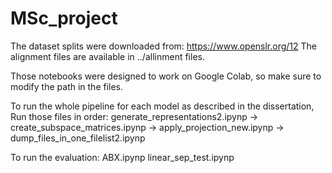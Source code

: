 # MSc_project
The dataset splits were downloaded from: https://www.openslr.org/12
The alignment files are available in ../allinment files.

Those notebooks were designed to work on Google Colab, so make sure to modify the path in the files.

To run the whole pipeline for each model as described in the dissertation, Run those files in order:
generate_representations2.ipynp -> create_subspace_matrices.ipynp -> apply_projection_new.ipynp -> dump_files_in_one_filelist2.ipynp

To run the evaluation:
ABX.ipynp
linear_sep_test.ipynp

